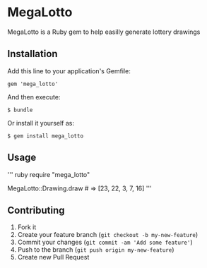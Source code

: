 # MegaLotto

MegaLotto is a Ruby gem to help easilly generate lottery drawings

## Installation

Add this line to your application's Gemfile:

    gem 'mega_lotto'

And then execute:

    $ bundle

Or install it yourself as:

    $ gem install mega_lotto

## Usage

''' ruby
require "mega_lotto"

MegaLotto::Drawing.draw # => [23, 22, 3, 7, 16]
'''

## Contributing

1. Fork it
2. Create your feature branch (`git checkout -b my-new-feature`)
3. Commit your changes (`git commit -am 'Add some feature'`)
4. Push to the branch (`git push origin my-new-feature`)
5. Create new Pull Request
